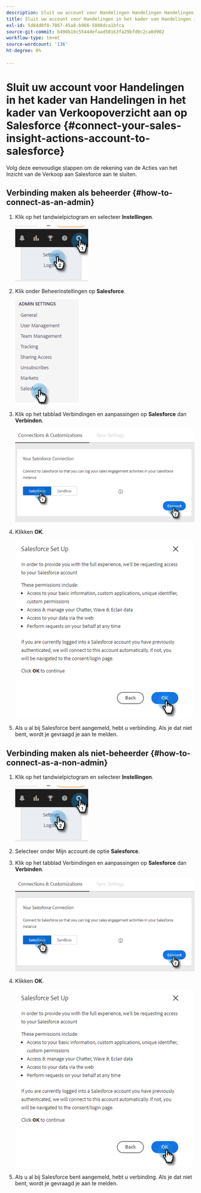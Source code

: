 ```yaml
---
description: Sluit uw account voor Handelingen Handelingen Handelingen Handelingen Verkoopcontrole aan op Salesforce - Marketo Docs - Productdocumentatie
title: Sluit uw account voor Handelingen in het kader van Handelingen in het kader van Verkoopoverzicht aan op Salesforce
exl-id: 5d84d0f0-7867-45a8-b966-5088dca1bfca
source-git-commit: b490b10c5544defaad50163fa29bfd0c2ca0d902
workflow-type: tm+mt
source-wordcount: '136'
ht-degree: 0%

---
```


# Sluit uw account voor Handelingen in het kader van Handelingen in het kader van Verkoopoverzicht aan op Salesforce {#connect-your-sales-insight-actions-account-to-salesforce}

Volg deze eenvoudige stappen om de rekening van de Acties van het Inzicht van de Verkoop aan Salesforce aan te sluiten.

## Verbinding maken als beheerder {#how-to-connect-as-an-admin}

1. Klik op het tandwielpictogram en selecteer **Instellingen**.

   ![](assets/connect-your-marketo-sales-account-to-salesforce-1.png)

1. Klik onder Beheerinstellingen op **Salesforce**.

   ![](assets/connect-your-marketo-sales-account-to-salesforce-2.png)

1. Klik op het tabblad Verbindingen en aanpassingen op **Salesforce** dan **Verbinden**.

   ![](assets/connect-your-marketo-sales-account-to-salesforce-3.png)

1. Klikken **OK**.

   ![](assets/connect-your-marketo-sales-account-to-salesforce-4.png)

1. Als u al bij Salesforce bent aangemeld, hebt u verbinding. Als je dat niet bent, wordt je gevraagd je aan te melden.

## Verbinding maken als niet-beheerder {#how-to-connect-as-a-non-admin}

1. Klik op het tandwielpictogram en selecteer **Instellingen**.

   ![](assets/connect-your-marketo-sales-account-to-salesforce-5.png)

1. Selecteer onder Mijn account de optie **Salesforce**.

1. Klik op het tabblad Verbindingen en aanpassingen op **Salesforce** dan **Verbinden**.

   ![](assets/connect-your-marketo-sales-account-to-salesforce-7.png)

1. Klikken **OK**.

   ![](assets/connect-your-marketo-sales-account-to-salesforce-8.png)

1. Als u al bij Salesforce bent aangemeld, hebt u verbinding. Als je dat niet bent, wordt je gevraagd je aan te melden.

